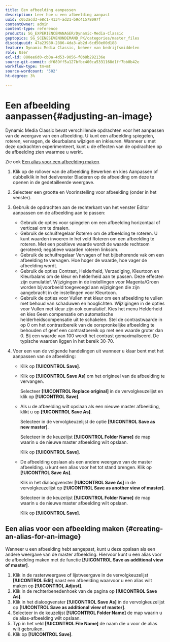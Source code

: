 ```yaml
---
title: Een afbeelding aanpassen
description: Leer hoe u een afbeelding aanpast
uuid: c052acd3-e8c1-4134-ad21-b9c41578097f
contentOwner: admin
content-type: reference
products: SG_EXPERIENCEMANAGER/Dynamic-Media-Classic
geptopics: SG_SCENESEVENONDEMAND_PK/categories/master_files
discoiquuid: 47a23980-2886-4da3-ab2d-6cd50e00d188
feature: Dynamic Media Classic, beheer van bedrijfsmiddelen
role: User
exl-id: 880ee6d0-cb0a-4d53-9056-f0b8b292136e
source-git-commit: df689ff5a127bfbc400ca5331168d1ff7bb0b42e
workflow-type: tm+mt
source-wordcount: '502'
ht-degree: 3%

---
```


# Een afbeelding aanpassen{#adjusting-an-image}

Dynamic Media Classic bevat verschillende opdrachten voor het aanpassen van de weergave van een afbeelding. U kunt een afbeelding spiegelen, roteren, vervagen, de kleurbalans wijzigen en inkleuren. Wanneer u met deze opdrachten experimenteert, kunt u de effecten van de opdrachten op de afbeelding zien waarmee u werkt.

Zie ook [Een alias voor een afbeelding maken](adjusting-image.md#creating_an_alias_for_an_image).

1. Klik op de rollover van de afbeelding Bewerken en kies Aanpassen of dubbelklik in het deelvenster Bladeren op de afbeelding om deze te openen in de gedetailleerde weergave.
1. Selecteer een grootte en Voorinstelling voor afbeelding (onder in het venster).
1. Gebruik de opdrachten aan de rechterkant van het venster Editor aanpassen om de afbeelding aan te passen:

   * Gebruik de opties voor spiegelen om een afbeelding horizontaal of verticaal om te draaien.
   * Gebruik de schuifregelaar Roteren om de afbeelding te roteren. U kunt waarden invoeren in het veld Roteren om een afbeelding te roteren. Met een positieve waarde wordt de waarde rechtsom geroteerd; negatieve waarden roteren linksom.
   * Gebruik de schuifregelaar Vervagen of het bijbehorende vak om een afbeelding te vervagen. Hoe hoger de waarde, hoe vager de afbeelding wordt.
   * Gebruik de opties Contrast, Helderheid, Verzadiging, Kleurtoon en Kleurbalans om de kleur en helderheid aan te passen. Deze effecten zijn cumulatief. Wijzigingen in de instellingen voor Magenta/Groen worden bijvoorbeeld toegevoegd aan wijzigingen die zijn aangebracht in de instellingen voor Kleurtoon.
   * Gebruik de opties voor Vullen met kleur om een afbeelding te vullen met behoud van schaduwen en hooglichten. Wijzigingen in de opties voor Vullen met kleur zijn ook cumulatief. Kies het menu Helderheid en kies Geen compensatie om automatische helderheidscompensatie uit te schakelen. Stel de contrastwaarde in op 0 om het contrastbereik van de oorspronkelijke afbeelding te behouden of geef een contrastbereik op met een waarde groter dan 0. Bij een waarde van 100 wordt het contrast gemaximaliseerd. De typische waarden liggen in het bereik 30-70.

1. Voer een van de volgende handelingen uit wanneer u klaar bent met het aanpassen van de afbeelding:

   * Klik op **[!UICONTROL Save]**.
   * Klik op **[!UICONTROL Save As]** om het origineel van de afbeelding te vervangen.

      Selecteer **[!UICONTROL Replace original]** in de vervolgkeuzelijst en klik op **[!UICONTROL Save]**.

   * Als u de afbeelding wilt opslaan als een nieuwe master afbeelding, klikt u op **[!UICONTROL Save As]**.

      Selecteer in de vervolgkeuzelijst  de optie **[!UICONTROL Save as new master]**.

      Selecteer in de keuzelijst **[!UICONTROL Folder Name]** de map waarin u de nieuwe master afbeelding wilt opslaan.

      Klik op **[!UICONTROL Save]**.

   * De afbeelding opslaan als een andere weergave van de master afbeelding. u kunt een alias voor het tot stand brengen. Klik op **[!UICONTROL Save As]**.

      Klik in het dialoogvenster **[!UICONTROL Save As]** in de vervolgkeuzelijst op **[!UICONTROL Save as another view of master]**.

      Selecteer in de keuzelijst **[!UICONTROL Folder Name]** de map waarin u de nieuwe master afbeelding wilt opslaan.

      Klik op **[!UICONTROL Save]**.

## Een alias voor een afbeelding maken {#creating-an-alias-for-an-image}

Wanneer u een afbeelding hebt aangepast, kunt u deze opslaan als een andere weergave van de master afbeelding. Hiervoor kunt u een alias voor de afbeelding maken met de functie **[!UICONTROL Save as additional view of master]**.

1. Klik in de rasterweergave of lijstweergave in de vervolgkeuzelijst **[!UICONTROL Edit]** naast een afbeelding waarvoor u een alias wilt maken op **[!UICONTROL Adjust]**.
1. Klik in de rechterbenedenhoek van de pagina op **[!UICONTROL Save As]**.
1. Klik in het dialoogvenster **[!UICONTROL Save As]** in de vervolgkeuzelijst op **[!UICONTROL Save as additional view of master]**.
1. Selecteer in de keuzelijst **[!UICONTROL Folder Name]** de map waarin u de alias-afbeelding wilt opslaan.
1. Typ in het veld **[!UICONTROL File Name]** de naam die u voor de alias wilt gebruiken.
1. Klik op **[!UICONTROL Save]**.
